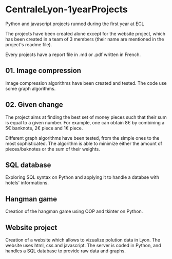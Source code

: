 # CentraleLyon-1yearProjects
Python and javascript projects runned during the first year at ECL

The projects have been created alone except for the website project, which has been created in a team of 3 members (their name are mentioned in the project's readme file).

Every projects have a report file in .md or .pdf written in French.

## 01. Image compression

Image compression algorithms have been created and tested. The code use some graph algorithms. 

## 02. Given change

The project aims at finding the best set of money pieces such that their sum is equal to a given number. For example, one can obtain 8€ by combining a 5€ banknote, 2€ piece and 1€ piece.

Different graph algorithms have been tested, from the simple ones to the most sophisticated. The algorithm is able to minimize either the amount of pieces/baknotes or the sum of their weights.

## SQL database

Exploring SQL syntax on Python and applying it to handle a databse with hotels' informations.

## Hangman game

Creation of the hangman game using OOP and tkinter on Python.

## Website project

Creation of a website which allows to vizualize polution data in Lyon. The website uses html, css and javascript. The server is coded in Python, and handles a SQL database to provide raw data and graphs.
